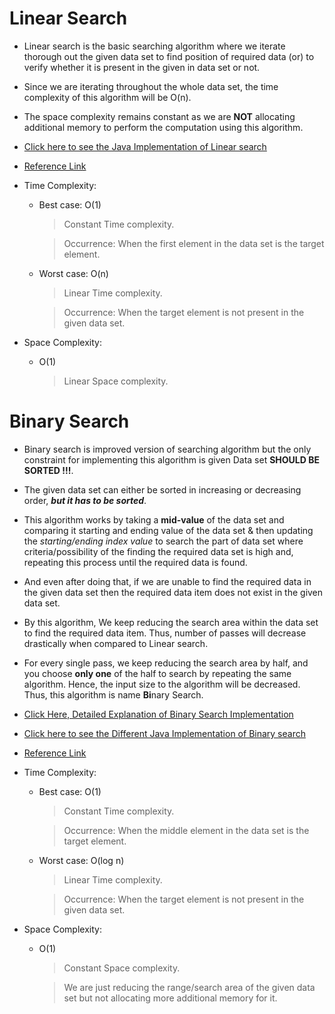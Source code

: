 # Linear Search

- Linear search is the basic searching algorithm where we iterate thorough out the given data set to find position of required data (or) to verify whether it is present in the given in data set or not.

- Since we are iterating throughout the whole data set, the time complexity of this algorithm will be O(n).

- The space complexity remains constant as we are **NOT** allocating additional memory to perform the computation using this algorithm.

- [Click here to see the Java Implementation of Linear search](https://github.com/iamwatchdogs/DSA/blob/main/Search_Algo/Linear_Search.java)

- [Reference Link](https://www.geeksforgeeks.org/linear-search/)

- Time Complexity:

  - Best case: O(1)
  
    > Constant Time complexity.
    
    > Occurrence: When the first element in the data set is the target element.
    
  - Worst case: O(n)
  
    > Linear Time complexity.

    > Occurrence: When the target element is not present in the given data set.
    
- Space Complexity:

  - O(1)
  
    > Linear Space complexity.


# Binary Search

- Binary search is improved version of searching algorithm but the only constraint for implementing this algorithm is given Data set **SHOULD BE SORTED !!!**.

- The given data set can either be sorted in increasing or decreasing order, ***but it has to be sorted***.

- This algorithm works by taking a **mid-value** of the data set and comparing it starting and ending value of the data set & then updating the *starting/ending index value* to search the part of data set where criteria/possibility of the finding the required data set is high and, repeating this process until the required data is found.

- And even after doing that, if we are unable to find the required data in the given data set then the required data item does not exist in the given data set.

- By this algorithm, We keep reducing the search area within the data set to find the required data item. Thus, number of passes will decrease drastically when compared to Linear search.

- For every single pass, we keep reducing the search area by half, and you choose **only one** of the half to search by repeating the same algorithm. Hence, the input size to the algorithm will be decreased. Thus, this algorithm is name **Bi**nary Search.

- [Click Here, Detailed Explanation of Binary Search Implementation](https://youtu.be/f6UU7V3szVw?list=PL9gnSGHSqcnr_DxHsP7AW9ftq0AtAyYqJ&t=1324)

- [Click here to see the Different Java Implementation of Binary search](https://github.com/iamwatchdogs/DSA/blob/main/Search_Algo/Binary_Search.java)

- [Reference Link](https://www.geeksforgeeks.org/binary-search/)

- Time Complexity:

  - Best case: O(1)
  
    > Constant Time complexity.

    > Occurrence: When the middle element in the data set is the target element.
    
  - Worst case: O(log n)
  
    > Linear Time complexity.

    > Occurrence: When the target element is not present in the given data set.
    
- Space Complexity:

  - O(1)
  
    > Constant Space complexity.
     
    > We are just reducing the range/search area of the given data set but not allocating more additional memory for it.
